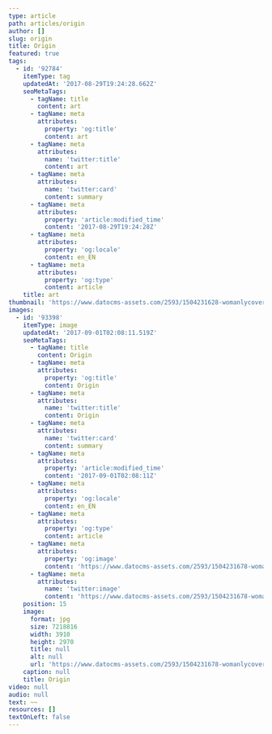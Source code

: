 ```yaml
---
type: article
path: articles/origin
author: []
slug: origin
title: Origin
featured: true
tags:
  - id: '92784'
    itemType: tag
    updatedAt: '2017-08-29T19:24:28.662Z'
    seoMetaTags:
      - tagName: title
        content: art
      - tagName: meta
        attributes:
          property: 'og:title'
          content: art
      - tagName: meta
        attributes:
          name: 'twitter:title'
          content: art
      - tagName: meta
        attributes:
          name: 'twitter:card'
          content: summary
      - tagName: meta
        attributes:
          property: 'article:modified_time'
          content: '2017-08-29T19:24:28Z'
      - tagName: meta
        attributes:
          property: 'og:locale'
          content: en_EN
      - tagName: meta
        attributes:
          property: 'og:type'
          content: article
    title: art
thumbnail: 'https://www.datocms-assets.com/2593/1504231628-womanlycover-copy-1.jpg?'
images:
  - id: '93398'
    itemType: image
    updatedAt: '2017-09-01T02:08:11.519Z'
    seoMetaTags:
      - tagName: title
        content: Origin
      - tagName: meta
        attributes:
          property: 'og:title'
          content: Origin
      - tagName: meta
        attributes:
          name: 'twitter:title'
          content: Origin
      - tagName: meta
        attributes:
          name: 'twitter:card'
          content: summary
      - tagName: meta
        attributes:
          property: 'article:modified_time'
          content: '2017-09-01T02:08:11Z'
      - tagName: meta
        attributes:
          property: 'og:locale'
          content: en_EN
      - tagName: meta
        attributes:
          property: 'og:type'
          content: article
      - tagName: meta
        attributes:
          property: 'og:image'
          content: 'https://www.datocms-assets.com/2593/1504231678-womanlycover-copy-1.jpg?'
      - tagName: meta
        attributes:
          name: 'twitter:image'
          content: 'https://www.datocms-assets.com/2593/1504231678-womanlycover-copy-1.jpg?'
    position: 15
    image:
      format: jpg
      size: 7218816
      width: 3910
      height: 2970
      title: null
      alt: null
      url: 'https://www.datocms-assets.com/2593/1504231678-womanlycover-copy-1.jpg?'
    caption: null
    title: Origin
video: null
audio: null
text: ~~
resources: []
textOnLeft: false
---
```


